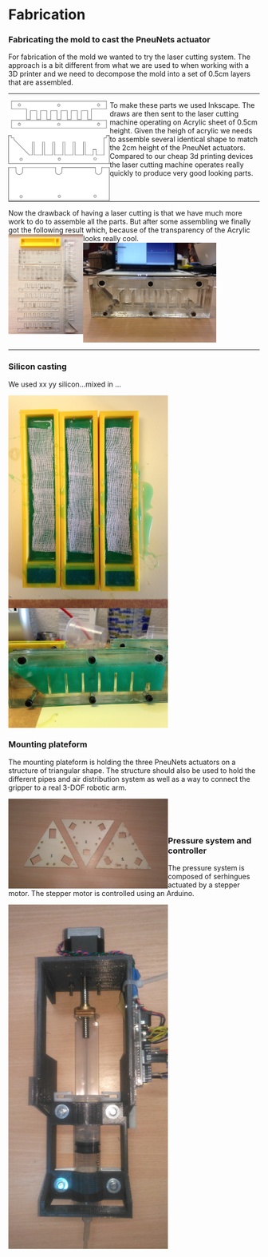 Fabrication
==================

### Fabricating the mold to cast the PneuNets actuator
For fabrication of the mold we wanted to try the laser cutting system. The approach is a bit different from what we are used to when working with a 3D printer and we need to decompose the mold into a set of 0.5cm layers that are assembled. 

---

<img src="../images/mold_all_sketches.png" align="left" height="200"/>
To make these parts we used Inkscape. The draws are then sent to the laser cutting machine operating on Acrylic sheet of 0.5cm height. Given the heigh of acrylic we needs to assemble several identical shape to match the 2cm height of the PneuNet actuators. Compared to our cheap 3d printing devices the laser cutting machine operates really quickly to produce very good looking parts.  
<br/><br/><br/>

---

Now the drawback of having a laser cutting is that we have much more work to do to assemble all the parts. But after some assembling we finally got the following result which, because of the transparency of the Acrylic looks really cool.
<img src="../images/mold_all.jpeg" align="left" height="200"/>
<img src="../images/mold4.jpeg" align="middle" height="200" />

---

### Silicon casting
We used xx yy silicon...mixed in ...

<img src="../images/casting3.jpeg" align="left" width="320" />
<img src="../images/casting2.jpeg" align="middle" width="320" />


### Mounting plateform
The mounting plateform is holding the three PneuNets actuators on a structure of triangular shape. The structure should also be used to hold the different pipes and air distribution system as well as a way to connect the gripper to a real 3-DOF robotic arm. 

<img src="../images/fab1.jpg" align="left" width="320" />
<br><br><br>

### Pressure system and controller
The pressure system is composed of serhingues actuated by a stepper motor. 
The stepper motor is controlled using an Arduino. 

<img src="../images/fab2.jpg" align="middle" width="320" />


